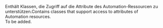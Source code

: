 <Namespace Name="Microsoft.Azure.Management.Automation.Models">
  <Docs>
    <summary><span data-ttu-id="5e3ea-101">Enthält Klassen, die Zugriff auf die Attribute des Automation-Ressourcen zu unterstützen.</span><span class="sxs-lookup"><span data-stu-id="5e3ea-101">Contains classes that support access to attributes of Automation resources.</span></span></summary> 
    <remarks>To be added.</remarks>
  </Docs>
</Namespace>
